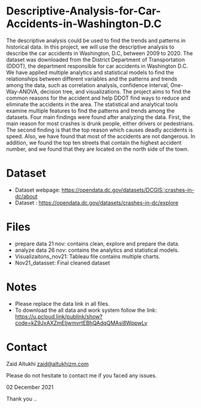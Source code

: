 # Descriptive-Analysis-for-Car-Accidents-in-Washington-D.C
The descriptive analysis could be used to find the trends and patterns in historical data. In this project, we will use the descriptive analysis to describe the car accidents in Washington, D.C, between 2009 to 2020. The dataset was downloaded from the District Department of Transportation (DDOT), the department responsible for car accidents in Washington D.C. We have applied multiple analytics and statistical models to find the relationships between different variables and the patterns and trends among the data, such as correlation analysis, confidence interval, One-Way-ANOVA, decision tree, and visualizations. The project aims to find the common reasons for the accident and help DDOT find ways to reduce and eliminate the accidents in the area. The statistical and analytical tools examine multiple features to find the patterns and trends among the datasets. Four main findings were found after analyzing the data. First, the main reason for most crashes is drunk people, either drivers or pedestrians. The second finding is that the top reason which causes deadly accidents is speed. Also, we have found that most of the accidents are not dangerous. In addition, we found the top ten streets that contain the highest accident number, and we found that they are located on the north side of the town. 



# Dataset

* Dataset  webpage: https://opendata.dc.gov/datasets/DCGIS::crashes-in-dc/about
* Dataset : https://opendata.dc.gov/datasets/crashes-in-dc/explore


# Files
* prepare data 21 nov: contains clean, explore and prepare the data.
* analyze data 26 nov: contains the analytics and statistical models.
* Visualizaitons_nov21: Tableau file contains multiple charts.
* Nov21_datasset: Final cleaned dataset



# Notes
* Please replace the data link in all files.
* To download the all data and work system follow the link: 
https://u.pcloud.link/publink/show?code=kZ9JxAXZmEIjwmvrtEBhQAdqQMAsi8WppwLy



# Contact
Zaid Altukhi
zaid@altukhizm.com

Please do not hesitate to contact me if you faced any issues.

02 December 2021

Thank you .. 
